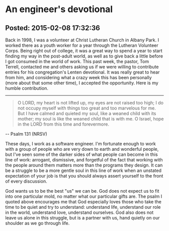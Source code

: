 An engineer's devotional
===============

Posted: 2015-02-08 17:32:36
-------------------------

Back in 1998, I was a volunteer at Christ Lutheran Church in Albany Park. I worked there as a youth worker for a year through the Lutheran Volunteer Corps. Being right out of college, it was a great way to spend a year to start finding my way in the post-adult world, as well as to give back a little before I got consumed in the world of work. This past week, the pastor, Tom Terrell, contacted me and others asking us if we were willing to contribute entries for his congregation's Lenten devotional. It was really great to hear from him, and considering what a crazy week this has been personally (more about that some other time), I accepted the opportunity. Here is my humble contribution.

<hr />

<blockquote>O LORD, my heart is not lifted up,
my eyes are not raised too high;
I do not occupy myself with things
too great and too marvelous for me.
But I have calmed and quieted my soul,
like a weaned child with its mother;
my soul is like the weaned child that is with me.
O Israel, hope in the LORD
from this time and forevermore.</blockquote>
-- Psalm 131 (NRSV)

These days, I work as a software engineer. I'm fortunate enough to work with a group of people who are very down to earth and wonderful people, but I've seen some of the darker sides of what people can become in this line of work: arrogant, dismissive, and forgetful of the fact that working with the people around them matters more than the programs they design. It can be a struggle to be a more gentle soul in this line of work when an unstated expectation of your job is that you should always assert yourself to the front of every discussion.

God wants us to be the best "us" we can be. God does not expect us to fit into one particular mold, no matter what our particular gifts are. The psalm I quoted above encourages me that God especially loves those who take the time to be quiet and try to understand: understand life, understand our role in the world, understand love, understand ourselves. God also does not leave us alone in this struggle, but is a partner with us, hand quietly on our shoulder as we go through life.
